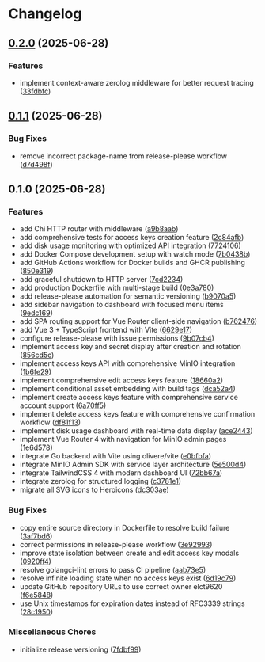 # Changelog

## [0.2.0](https://github.com/elct9620/minio-lite-admin/compare/v0.1.1...v0.2.0) (2025-06-28)


### Features

* implement context-aware zerolog middleware for better request tracing ([33fdbfc](https://github.com/elct9620/minio-lite-admin/commit/33fdbfc943f2b5bdaf7bcb4f672a98b817a91e07))

## [0.1.1](https://github.com/elct9620/minio-lite-admin/compare/v0.1.0...v0.1.1) (2025-06-28)


### Bug Fixes

* remove incorrect package-name from release-please workflow ([d7d498f](https://github.com/elct9620/minio-lite-admin/commit/d7d498f3326dbf2470e2bba6e0d19e07c084de48))

## 0.1.0 (2025-06-28)


### Features

* add Chi HTTP router with middleware ([a9b8aab](https://github.com/elct9620/minio-lite-admin/commit/a9b8aab0b150c94d53334772606eac48065d50e1))
* add comprehensive tests for access keys creation feature ([2c84afb](https://github.com/elct9620/minio-lite-admin/commit/2c84afb94a2fcf477a6f6e725eab78dd6b30841b))
* add disk usage monitoring with optimized API integration ([7724106](https://github.com/elct9620/minio-lite-admin/commit/7724106294b6a1e396065fababc500f8ac89d227))
* add Docker Compose development setup with watch mode ([7b0438b](https://github.com/elct9620/minio-lite-admin/commit/7b0438b9b2004be3ecaca3240f54a2ef3caeb79d))
* add GitHub Actions workflow for Docker builds and GHCR publishing ([850e319](https://github.com/elct9620/minio-lite-admin/commit/850e3198b92af38cef4161b3060923002dfa20e0))
* add graceful shutdown to HTTP server ([7cd2234](https://github.com/elct9620/minio-lite-admin/commit/7cd2234cb331fda823935bb10a796f6dbf115b85))
* add production Dockerfile with multi-stage build ([0e3a780](https://github.com/elct9620/minio-lite-admin/commit/0e3a7800a10f3686b20ac3c15e2e164e786c50b8))
* add release-please automation for semantic versioning ([b9070a5](https://github.com/elct9620/minio-lite-admin/commit/b9070a54008525ca6e682290efef7136cfadf22e))
* add sidebar navigation to dashboard with focused menu items ([9edc169](https://github.com/elct9620/minio-lite-admin/commit/9edc1693726d0527474da144489cce03e5becffb))
* add SPA routing support for Vue Router client-side navigation ([b762476](https://github.com/elct9620/minio-lite-admin/commit/b7624769937bd932405846f1546cec678bdcb5fc))
* add Vue 3 + TypeScript frontend with Vite ([6629e17](https://github.com/elct9620/minio-lite-admin/commit/6629e17e0f303d2d140437757c12bf50e5037b37))
* configure release-please with issue permissions ([9b07cb4](https://github.com/elct9620/minio-lite-admin/commit/9b07cb4833000242c432a21ff9f0793d716737f8))
* implement access key and secret display after creation and rotation ([856cd5c](https://github.com/elct9620/minio-lite-admin/commit/856cd5c1a16eb102e4c40313161aff520213a51a))
* implement access keys API with comprehensive MinIO integration ([1b6fe29](https://github.com/elct9620/minio-lite-admin/commit/1b6fe29bc30005232e2c4edab24721f179f7073b))
* implement comprehensive edit access keys feature ([18660a2](https://github.com/elct9620/minio-lite-admin/commit/18660a27b86593f80b15a9fb8dee6d5a33cf8f28))
* implement conditional asset embedding with build tags ([dca52a4](https://github.com/elct9620/minio-lite-admin/commit/dca52a451864f9605877e4b3338d99e59db974c5))
* implement create access keys feature with comprehensive service account support ([6a70ff5](https://github.com/elct9620/minio-lite-admin/commit/6a70ff51fb250c203801c26ed621bf889d06baa8))
* implement delete access keys feature with comprehensive confirmation workflow ([df81f13](https://github.com/elct9620/minio-lite-admin/commit/df81f13c5974509d50edf07fbbda75e336f45471))
* implement disk usage dashboard with real-time data display ([ace2443](https://github.com/elct9620/minio-lite-admin/commit/ace2443950a7490fc4092803b8fbd377278ac1e9))
* implement Vue Router 4 with navigation for MinIO admin pages ([1e6d578](https://github.com/elct9620/minio-lite-admin/commit/1e6d5785095eff0b1488b331e48475f7d08f169e))
* integrate Go backend with Vite using olivere/vite ([e0bfbfa](https://github.com/elct9620/minio-lite-admin/commit/e0bfbfa182fdb64cc09f6b0e77adb1baf35530aa))
* integrate MinIO Admin SDK with service layer architecture ([5e500d4](https://github.com/elct9620/minio-lite-admin/commit/5e500d42cc5168274fb302f0b521410ef7c9a776))
* integrate TailwindCSS 4 with modern dashboard UI ([72bb67a](https://github.com/elct9620/minio-lite-admin/commit/72bb67a453189ab1e09312fb994d341678768ddc))
* integrate zerolog for structured logging ([c3781e1](https://github.com/elct9620/minio-lite-admin/commit/c3781e18b4ddc25ef64fd34a03f71cf0b5c07b39))
* migrate all SVG icons to Heroicons ([dc303ae](https://github.com/elct9620/minio-lite-admin/commit/dc303ae1f25a10d1ac6e9b3e8d4f481ba05f10cd))


### Bug Fixes

* copy entire source directory in Dockerfile to resolve build failure ([3af7bd6](https://github.com/elct9620/minio-lite-admin/commit/3af7bd6ff5efbedcce657b0b350696e90a6db343))
* correct permissions in release-please workflow ([3e92993](https://github.com/elct9620/minio-lite-admin/commit/3e92993e03823e539ddcbbc56024391cd63e1fa6))
* improve state isolation between create and edit access key modals ([0920ff4](https://github.com/elct9620/minio-lite-admin/commit/0920ff4278bb95d9b5a5aeb0e95cc79153b3b3bf))
* resolve golangci-lint errors to pass CI pipeline ([aab73e5](https://github.com/elct9620/minio-lite-admin/commit/aab73e5d97e5f581461de4ead87e3d31337a8f10))
* resolve infinite loading state when no access keys exist ([6d19c79](https://github.com/elct9620/minio-lite-admin/commit/6d19c799053355460ef202e1762669a9d96025b7))
* update GitHub repository URLs to use correct owner elct9620 ([f6e5848](https://github.com/elct9620/minio-lite-admin/commit/f6e584883ff24bacc96fbb6833e2abeb89bb8c0d))
* use Unix timestamps for expiration dates instead of RFC3339 strings ([28c1950](https://github.com/elct9620/minio-lite-admin/commit/28c1950c8462630094dc7127c410f7a099e75be9))


### Miscellaneous Chores

* initialize release versioning ([7fdbf99](https://github.com/elct9620/minio-lite-admin/commit/7fdbf99e96e28108f7c42e27e78400a43014dc58))
